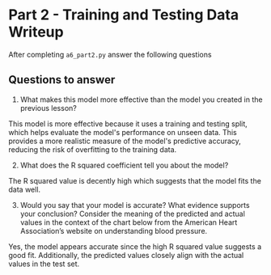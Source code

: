 # Part 2 - Training and Testing Data Writeup

After completing `a6_part2.py` answer the following questions

## Questions to answer

1. What makes this model more effective than the model you created in the previous lesson?

This model is more effective because it uses a training and testing split, which helps evaluate the model's performance on unseen data. This provides a more realistic measure of the model's predictive accuracy, reducing the risk of overfitting to the training data.

2. What does the R squared coefficient tell you about the model?

The R squared value is decently high which suggests that the model fits the data well.

3. Would you say that your model is accurate? What evidence supports your conclusion? Consider the meaning of the predicted and actual values in the context of the chart below from the American Heart Association’s website on understanding blood pressure.

Yes, the model appears accurate since the high R squared value suggests a good fit. Additionally, the predicted values closely align with the actual values in the test set.
